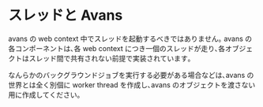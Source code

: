 # スレッドと Avans

avans の web context 中でスレッドを起動するべきではありません｡
avans の各コンポーネントは､各 web context につき一個のスレッドが走り､各オブジェクトはスレッド間で共有されない前提で実装されています｡

なんらかのバックグラウンドジョブを実行する必要がある場合などは､avans の世界とは全く別個に worker thread を作成し､avans のオブジェクトを渡さない用に作成してください｡
